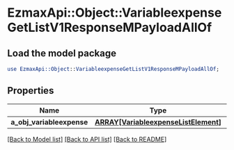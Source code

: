 # EzmaxApi::Object::VariableexpenseGetListV1ResponseMPayloadAllOf

## Load the model package
```perl
use EzmaxApi::Object::VariableexpenseGetListV1ResponseMPayloadAllOf;
```

## Properties
Name | Type | Description | Notes
------------ | ------------- | ------------- | -------------
**a_obj_variableexpense** | [**ARRAY[VariableexpenseListElement]**](VariableexpenseListElement.md) |  | 

[[Back to Model list]](../README.md#documentation-for-models) [[Back to API list]](../README.md#documentation-for-api-endpoints) [[Back to README]](../README.md)


